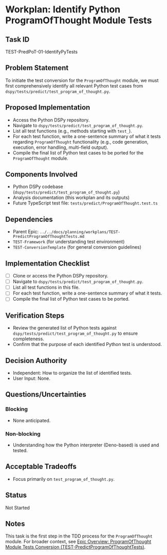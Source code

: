 # Workplan: Identify Python ProgramOfThought Module Tests

## Task ID
TEST-PredPoT-01-IdentifyPyTests

## Problem Statement
To initiate the test conversion for the `ProgramOfThought` module, we must first comprehensively identify all relevant Python test cases from `dspy/tests/predict/test_program_of_thought.py`.

## Proposed Implementation
- Access the Python DSPy repository.
- Navigate to `dspy/tests/predict/test_program_of_thought.py`.
- List all test functions (e.g., methods starting with `test_`).
- For each test function, write a one-sentence summary of what it tests regarding `ProgramOfThought` functionality (e.g., code generation, execution, error handling, multi-field output).
- Compile the final list of Python test cases to be ported for the `ProgramOfThought` module.

## Components Involved
- Python DSPy codebase (`dspy/tests/predict/test_program_of_thought.py`)
- Analysis documentation (this workplan and its outputs)
- Future TypeScript test file: `tests/predict/ProgramOfThought.test.ts`

## Dependencies
- Parent Epic: `../../docs/planning/workplans/TEST-PredictProgramOfThoughtTests.md`
- `TEST-Framework` (for understanding test environment)
- `TEST-ConversionTemplate` (for general conversion guidelines)

## Implementation Checklist
- [ ] Clone or access the Python DSPy repository.
- [ ] Navigate to `dspy/tests/predict/test_program_of_thought.py`.
- [ ] List all test functions in this file.
- [ ] For each test function, write a one-sentence summary of what it tests.
- [ ] Compile the final list of Python test cases to be ported.

## Verification Steps
- Review the generated list of Python tests against `dspy/tests/predict/test_program_of_thought.py` to ensure completeness.
- Confirm that the purpose of each identified Python test is understood.

## Decision Authority
- Independent: How to organize the list of identified tests.
- User Input: None.

## Questions/Uncertainties
### Blocking
- None anticipated.
### Non-blocking
- Understanding how the Python interpreter (Deno-based) is used and tested.

## Acceptable Tradeoffs
- Focus primarily on `test_program_of_thought.py`.

## Status
Not Started

## Notes
This task is the first step in the TDD process for the `ProgramOfThought` module.
For broader context, see [Epic Overview: ProgramOfThought Module Tests Conversion (TEST-PredictProgramOfThoughtTests)](../../docs/planning/workplans/TEST-PredictProgramOfThoughtTests.md).